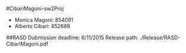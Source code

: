 #CibariMagoni-sw2Proj

* Monica Magoni: 854091
* Alberto Cibari: 852689

##RASD 
Dubmission deadline: 6/11/2015
Release path: ./Release/RASD-CibariMagoni.pdf
